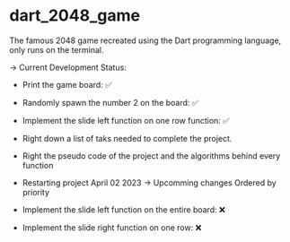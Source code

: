 # dart_2048_game
The famous 2048 game recreated using the Dart programming language, only runs on the terminal.

-> Current Development Status:
- Print the game board: ✅
- Randomly spawn the number 2 on the board: ✅
- Implement the slide left function on one row function: ✅
- Right down a list of taks needed to complete the project.
- Right the pseudo code of the project and the algorithms behind every function

- Restarting project April 02 2023
-> Upcomming changes
Ordered by priority 
- Implement the slide left function on the entire board: ❌
- Implement the slide right function on one row: ❌
